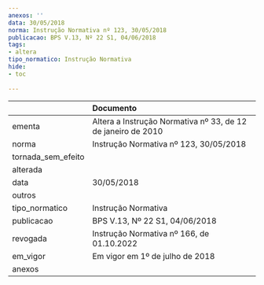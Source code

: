 ```yaml
---
anexos: ''
data: 30/05/2018
norma: Instrução Normativa nº 123, 30/05/2018
publicacao: BPS V.13, Nº 22 S1, 04/06/2018
tags:
- altera
tipo_normatico: Instrução Normativa
hide: 
- toc 
 
---
```


|                    | Documento                                                    |
|:-------------------|:-------------------------------------------------------------|
| ementa             | Altera a Instrução Normativa nº 33, de 12 de janeiro de 2010 |
| norma              | Instrução Normativa nº 123, 30/05/2018                       |
| tornada_sem_efeito |                                                              |
| alterada           |                                                              |
| data               | 30/05/2018                                                   |
| outros             |                                                              |
| tipo_normatico     | Instrução Normativa                                          |
| publicacao         | BPS V.13, Nº 22 S1, 04/06/2018                               |
| revogada           | Instrução Normativa nº 166, de 01.10.2022                    |
| em_vigor           | Em vigor em 1º de julho de 2018                              |
| anexos             |                                                              |
